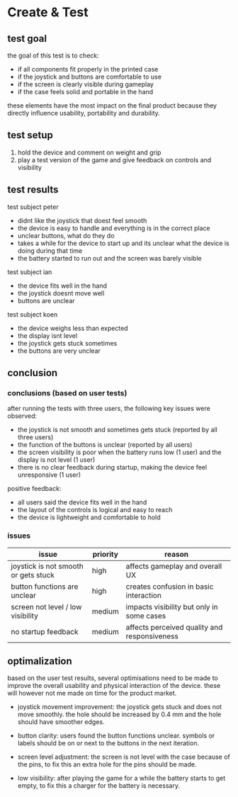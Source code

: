 # Create & Test

## test goal
the goal of this test is to check:
- if all components fit properly in the printed case
- if the joystick and buttons are comfortable to use
- if the screen is clearly visible during gameplay
- if the case feels solid and portable in the hand

these elements have the most impact on the final product because they directly influence usability, portability and durability.

## test setup
1. hold the device and comment on weight and grip
2. play a test version of the game and give feedback on controls and visibility

## test results
test subject peter
- didnt like the joystick that doest feel smooth
- the device is easy to handle and everything is in the correct place
- unclear buttons, what do they do
- takes a while for the device to start up and its unclear what the device is doing during that time
- the battery started to run out and the screen was barely visible

test subject ian
- the device fits well in the hand
- the joystick doesnt move well
- buttons are unclear

test subject koen
- the device weighs less than expected
- the display isnt level
- the joystick gets stuck sometimes
- the buttons are very unclear

## conclusion
### conclusions (based on user tests)

after running the tests with three users, the following key issues were observed:

- the joystick is not smooth and sometimes gets stuck (reported by all three users)
- the function of the buttons is unclear (reported by all users)
- the screen visibility is poor when the battery runs low (1 user) and the display is not level (1 user)
- there is no clear feedback during startup, making the device feel unresponsive (1 user)

positive feedback:
- all users said the device fits well in the hand
- the layout of the controls is logical and easy to reach
- the device is lightweight and comfortable to hold

### issues

| issue                                  | priority | reason                                                  |
|----------------------------------------|----------|----------------------------------------------------------|
| joystick is not smooth or gets stuck   | high     | affects gameplay and overall UX                    |
| button functions are unclear           | high     | creates confusion in basic interaction                  |
| screen not level / low visibility      | medium   | impacts visibility but only in some cases               |
| no startup feedback                    | medium   | affects perceived quality and responsiveness            |

## optimalization
based on the user test results, several optimisations need to be made to improve the overall usability and physical interaction of the device. these will however not me made on time for the product market.

- joystick movement improvement: the joystick gets stuck and does not move smoothly. the hole should be increased by 0.4 mm and the hole should have smoother edges.  

- button clarity: users found the button functions unclear. symbols or labels should be on or next to the buttons in the next iteration.  

- screen level adjustment: the screen is not level with the case because of the pins, to fix this an extra hole for the pins should be made.

- low visibility: after playing the game for a while the battery starts to get empty, to fix this a charger for the battery is necessary.
  